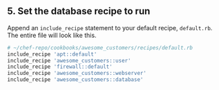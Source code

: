 ## 5. Set the database recipe to run

Append an `include_recipe` statement to your default recipe, <code class="file-path">default.rb</code>. The entire file will look like this.

```ruby
# ~/chef-repo/cookbooks/awesome_customers/recipes/default.rb
include_recipe 'apt::default'
include_recipe 'awesome_customers::user'
include_recipe 'firewall::default'
include_recipe 'awesome_customers::webserver'
include_recipe 'awesome_customers::database'
```
